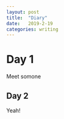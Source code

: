 ```yaml
---
layout: post
title:  "Diary"
date:   2019-2-19
categories: writing
---
```

# Day 1
Meet somone
## Day 2 
Yeah!